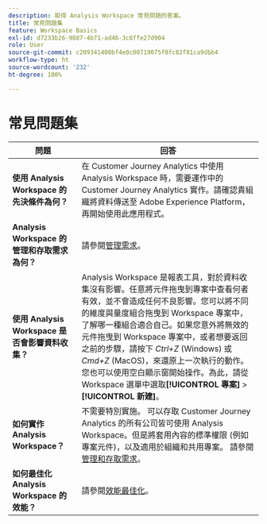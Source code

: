 ```yaml
---
description: 取得 Analysis Workspace 常見問題的答案。
title: 常見問題集
feature: Workspace Basics
exl-id: d7233b26-9887-4b71-ad46-3c6ffe27d904
role: User
source-git-commit: c209341400bf4e0c00719075f0fc82f81ca9dbb4
workflow-type: ht
source-wordcount: '232'
ht-degree: 100%

---
```


# 常見問題集

| 問題 | 回答 |
|--- |--- |
| **使用 Analysis Workspace 的先決條件為何？** | 在 Customer Journey Analytics 中使用 Analysis Workspace 時，需要運作中的 Customer Journey Analytics 實作。請確認貴組織將資料傳送至 Adobe Experience Platform，再開始使用此應用程式。 |
| **Analysis Workspace 的管理和存取需求為何？** | 請參閱[管理需求](/help/analysis-workspace/workspace-faq/frequently-asked-questions-analysis-workspace.md)。 |
| **使用 Analysis Workspace 是否會影響資料收集？** | Analysis Workspace 是報表工具，對於資料收集沒有影響。任意將元件拖曳到專案中查看何者有效，並不會造成任何不良影響。您可以將不同的維度與量度組合拖曳到 Workspace 專案中，了解哪一種組合適合自己。如果您意外將無效的元件拖曳到 Workspace 專案中，或者想要返回之前的步驟，請按下 *Ctrl+Z* (Windows) 或 *Cmd+Z* (MacOS)，來還原上一次執行的動作。您也可以使用空白顯示窗開始操作。為此，請從 Workspace 選單中選取&#x200B;**[!UICONTROL 專案]** > **[!UICONTROL 新建]**。 |
| **如何實作 Analysis Workspace？** | 不需要特別實施。 可以存取 Customer Journey Analytics 的所有公司皆可使用 Analysis Workspace。但是將套用內容的標準權限 (例如專案元件)，以及適用於組織和共用專案。 請參閱[管理和存取需求](/help/analysis-workspace/workspace-faq/frequently-asked-questions-analysis-workspace.md)。 |
| **如何最佳化 Analysis Workspace 的效能？** | 請參閱[效能最佳化](/help/technotes/optimizing-performance.md)。 |
